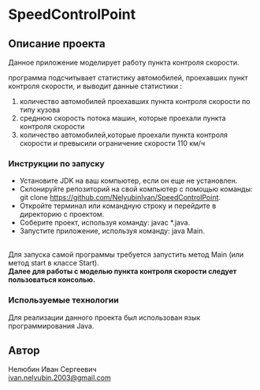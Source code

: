# SpeedControlPoint
## Описание проекта
Данное приложение моделирует работу пункта контроля скорости. <br /> 

программа подсчитывает статистику автомобилей, проехавших пункт контроля скорости, и выводит данные статистики : <br />
1) количество автомобилей проехавших пункта контроля скорости по типу кузова <br />
2) среднюю скорость потока машин, которые проехали пункта контроля скорости
3) количество автомобилей,которые проехали пункта контроля скорости и превысили ограничение скорости 110 км/ч
### Инструкции по запуску
- Установите JDK на ваш компьютер, если он еще не установлен. <br />
- Склонируйте репозиторий на свой компьютер с помощью команды: git clone https://github.com/NelyubinIvan/SpeedControlPoint. <br />
- Откройте терминал или командную строку и перейдите в директорию с проектом. <br />
- Соберите проект, используя команду: javac *.java. <br />
- Запустите приложение, используя команду: java Main. <br />

<br /> Для запуска самой программы требуется запустить метод Main (или метод start в классе Start). <br />
**Далее для работы с моделью пункта контроля скорости следует пользоваться консолью.** <br />

### Используемые технологии
Для реализации данного проекта был использован язык программирования Java.

## Автор
Нелюбин Иван Сергеевич <br />
ivan.nelyubin.2003@gmail.com
